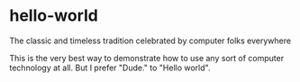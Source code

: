 # hello-world
The classic and timeless tradition celebrated by computer folks everywhere

This is the very best way to demonstrate how to use any sort of computer technology at all. But I prefer "Dude." to "Hello world".
